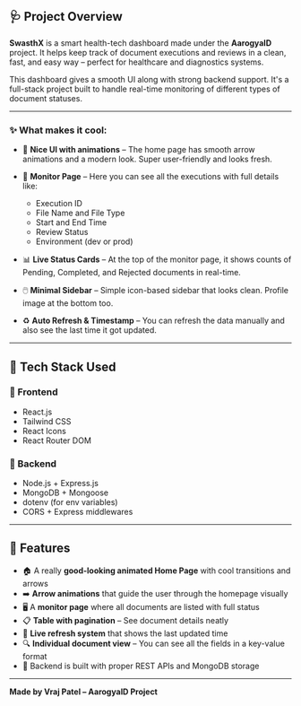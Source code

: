 ## 🩺 Project Overview

**SwasthX** is a smart health-tech dashboard made under the **AarogyaID** project. It helps keep track of document executions and reviews in a clean, fast, and easy way – perfect for healthcare and diagnostics systems.

This dashboard gives a smooth UI along with strong backend support. It's a full-stack project built to handle real-time monitoring of different types of document statuses.

---

### ✨ What makes it cool:

- 🔄 **Nice UI with animations** – The home page has smooth arrow animations and a modern look. Super user-friendly and looks fresh.

- 📄 **Monitor Page** – Here you can see all the executions with full details like:
  - Execution ID
  - File Name and File Type
  - Start and End Time
  - Review Status
  - Environment (dev or prod)

- 📊 **Live Status Cards** – At the top of the monitor page, it shows counts of Pending, Completed, and Rejected documents in real-time.

- 🖱️ **Minimal Sidebar** – Simple icon-based sidebar that looks clean. Profile image at the bottom too.

- ♻️ **Auto Refresh & Timestamp** – You can refresh the data manually and also see the last time it got updated.

---

## 🧰 Tech Stack Used

### 🔹 Frontend
- React.js
- Tailwind CSS
- React Icons
- React Router DOM

### 🔸 Backend
- Node.js + Express.js
- MongoDB + Mongoose
- dotenv (for env variables)
- CORS + Express middlewares

---

## 🚀 Features

- 🏠 A really **good-looking animated Home Page** with cool transitions and arrows
- ➡️ **Arrow animations** that guide the user through the homepage visually
- 🖥️ A **monitor page** where all documents are listed with full status
- 📋 **Table with pagination** – See document details neatly
- 🔁 **Live refresh system** that shows the last updated time
- 🔍 **Individual document view** – You can see all the fields in a key-value format
- 🧠 Backend is built with proper REST APIs and MongoDB storage

---

**Made by Vraj Patel – AarogyaID Project**
